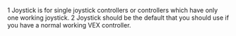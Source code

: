 1 Joystick is for single joystick controllers or controllers which have only one working joystick.
2 Joystick should be the default that you should use if you have a normal working VEX controller.
